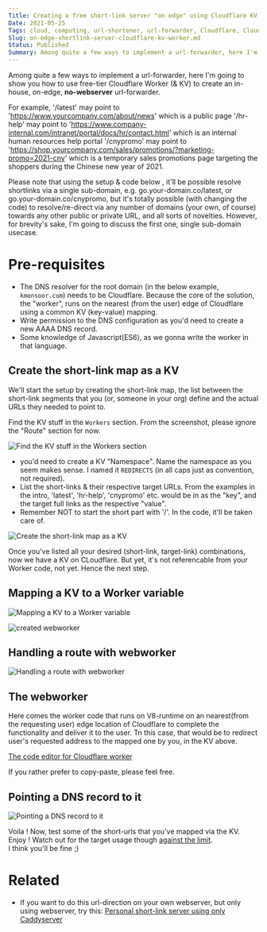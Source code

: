 ```yaml
---
Title: Creating a free short-link server "on edge" using Cloudflare KV with Worker
Date: 2021-05-25
Tags: cloud, computing, url-shortener, url-forwarder, Cloudflare, Cloudflare Worker, Cloudflare KV, Workers KV, on edge, free
Slug: on-edge-shortlink-server-cloudflare-kv-worker.md
Status: Published
Summary: Among quite a few ways to implement a url-forwarder, here I'm going to show you how to use free-tier Cloudflare Worker (& KV) to create an in-house, on-edge, no-webserver url-forwarder
---
```


Among quite a few ways to implement a url-forwarder, here I'm going to show you how to use free-tier Cloudflare Worker (& KV) to create an in-house, on-edge, **no-webserver** url-forwarder.

For example,
'/latest' may point to 'https://www.yourcompany.com/about/news' which is a public page
'/hr-help' may point to 'https://www.company-internal.com/intranet/portal/docs/hr/contact.html' which is an internal human resources help portal
'/cnypromo' may point to 'https://shop.yourcompany.com/sales/promotions/?marketing-promo=2021-cny' which is a temporary sales promotions page targeting the shoppers during the Chinese new year of 2021.

Please note that using the setup & code below , it'll be possible resolve shortlinks via a single sub-domain, e.g. go.your-domain.co/latest, or go.your-domain.co/cnypromo, but it's totally possible (with changing the code) to resolve/re-direct via any number of domains (your own, of course) towards any other public or private URL, and all sorts of novelties. However, for brevity's sake, I'm going to discuss the first one, single sub-domain usecase.


Pre-requisites
==============
* The DNS resolver for the root domain (in the below example, `kmonsoor.com`) needs to be Cloudflare. Because the core of the solution, the "worker", runs on the nearest (from the user) edge of Cloudflare using a common KV (key-value) mapping.
* Write permission to the DNS configuration as you'd need to create a new AAAA DNS record.
* Some knowledge of Javascript(ES6), as we gonna write the worker in that language.


Create the short-link map as a KV
---------------------------------
We'll start the setup by creating the short-link map, the list between the short-link segments that you (or, someone in your org) define and the actual URLs they needed to point to.

Find the KV stuff in the `Workers` section. From the screenshot, please ignore the "Route" section for now.  

![Find the KV stuff in the Workers section](https://i.imgur.com/b2Rk45u.png)

 * you'd need to create a KV "Namespace". Name the namespace as you seem makes sense. I named it `REDIRECTS` (in all caps just as convention, not required). 
 * List the short-links & their respective target URLs. From the examples in the intro, 'latest', 'hr-help', 'cnypromo' etc. would be in as the "key", and the target full links as the respective "value".
 * Remember NOT to start the short part with '/'. In the code, it'll be taken care of.


![Create the short-link map as a KV](https://i.imgur.com/jkC8bSr.png)

Once you've listed all your desired (short-link, target-link) combinations, now we have a KV on CLoudflare. But yet, it's not referencable from your Worker code, not yet. Hence the next step.

Mapping a KV to a Worker variable
---------------------------------
![Mapping a KV to a Worker variable](https://i.imgur.com/lb7G9si.png)

![created webworker](https://i.imgur.com/XSdKB56.png)


Handling a route with webworker
-------------------------------

![Handling a route with webworker](https://i.imgur.com/KohHRfR.png)


The webworker
-------------
Here comes the worker code that runs on V8-runtime on an nearest(from the requesting user) edge location of Cloudflare to complete the functionality and deliver it to the user. Tn this case, that would be to redirect user's requested address to the mapped one by you, in the KV above.

[The code editor for Cloudflare worker](https://i.imgur.com/pb9AE9v.png)

If you rather prefer to copy-paste, please feel free.

<script src="http://gist-it.appspot.com/https://gist.github.com/kmonsoor/dc9f96660423c96471f8574ba018d867#file-url-forwarder-worker-cloudflare-js"></script>


Pointing a DNS record to it
---------------------------

![Pointing a DNS record to it](https://i.imgur.com/62bk7pe.png)

Voila ! Now, test some of the short-urls that you've mapped via the KV. Enjoy !
Watch out for the target usage though [against the limit](https://developers.cloudflare.com/workers/platform/limits#worker-limits).  
I think you'll be fine ;)


Related
=======
 * If you want to do this url-direction on your own webserver, but only using webserver, try this: [Personal short-link server using only Caddyserver](https://blog.kmonsoor.com/personal-shortlink-server-using-Caddy/)

